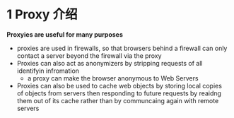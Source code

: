 # 1 Proxy 介绍

**Proxyies are useful for many purposes**

* proxies are used in firewalls, so that browsers behind a firewall can only contact a server beyond the firewall via the proxy
* Proxies can also act as anonymizers by stripping requests of all identifyin infromation
    * a proxy can make the browser anonymous to Web Servers
* Proxies can also be used to cache web objects by storing local copies of objects from servers then responding to future requests by reaidng them out of its cache rather than by communcaing again with remote servers

